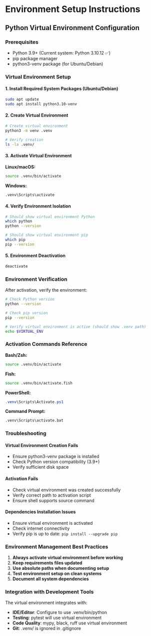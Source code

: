 # Environment Setup Instructions

## Python Virtual Environment Configuration

### Prerequisites
- Python 3.9+ (Current system: Python 3.10.12 ✅)
- pip package manager
- python3-venv package (for Ubuntu/Debian)

### Virtual Environment Setup

#### 1. Install Required System Packages (Ubuntu/Debian)
```bash
sudo apt update
sudo apt install python3.10-venv
```

#### 2. Create Virtual Environment
```bash
# Create virtual environment
python3 -m venv .venv

# Verify creation
ls -la .venv/
```

#### 3. Activate Virtual Environment

**Linux/macOS:**
```bash
source .venv/bin/activate
```

**Windows:**
```bash
.venv\Scripts\activate
```

#### 4. Verify Environment Isolation
```bash
# Should show virtual environment Python
which python
python --version

# Should show virtual environment pip
which pip
pip --version
```

#### 5. Environment Deactivation
```bash
deactivate
```

### Environment Verification

After activation, verify the environment:

```bash
# Check Python version
python --version

# Check pip version  
pip --version

# Verify virtual environment is active (should show .venv path)
echo $VIRTUAL_ENV
```

### Activation Commands Reference

**Bash/Zsh:**
```bash
source .venv/bin/activate
```

**Fish:**
```bash
source .venv/bin/activate.fish
```

**PowerShell:**
```powershell
.venv\Scripts\Activate.ps1
```

**Command Prompt:**
```cmd
.venv\Scripts\activate.bat
```

### Troubleshooting

#### Virtual Environment Creation Fails
- Ensure python3-venv package is installed
- Check Python version compatibility (3.9+)
- Verify sufficient disk space

#### Activation Fails
- Check virtual environment was created successfully
- Verify correct path to activation script
- Ensure shell supports source command

#### Dependencies Installation Issues
- Ensure virtual environment is activated
- Check internet connectivity
- Verify pip is up to date: `pip install --upgrade pip`

### Environment Management Best Practices

1. **Always activate virtual environment before working**
2. **Keep requirements files updated**
3. **Use absolute paths when documenting setup**
4. **Test environment setup on clean systems**
5. **Document all system dependencies**

### Integration with Development Tools

The virtual environment integrates with:
- **IDE/Editor**: Configure to use .venv/bin/python
- **Testing**: pytest will use virtual environment
- **Code Quality**: mypy, black, ruff use virtual environment
- **Git**: .venv/ is ignored in .gitignore